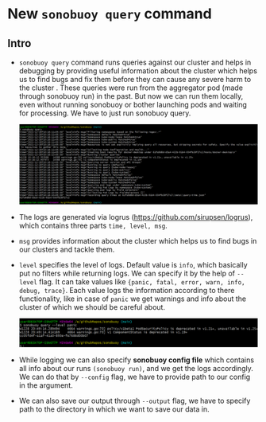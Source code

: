 # New `sonobuoy query` command

## Intro

- `sonobuoy query` command runs queries against our cluster and helps in debugging by providing useful information about the cluster which helps us to find bugs and fix them before they can cause any severe harm to the cluster . These queries were run from the aggregator pod (made through sonobuoy run) in the past. But now we can run them locally, even without running sonobuoy or bother launching pods and waiting for processing. We have to just run sonobuoy query.

  ![sonobuoy query](img/sonobuoy-query-1.png)

- The logs are generated via logrus (https://github.com/sirupsen/logrus), which contains three parts
  `time, level, msg`.
- `msg` provides information about the cluster which helps us to find bugs in our clusters and tackle them.

- `level` specifies the level of logs. Default value is `info`, which basically put no filters while returning logs. We can specify it by the help of `--level` flag. It can take values like `{panic, fatal, error, warn, info, debug, trace}`. Each value logs the information according to there functionality, like in case of `panic` we get warnings and info about the cluster of which we should be careful about.

  ![sonobuoy query --level panic](img/sonobuoy-query-2.png)

- While logging we can also specify **sonobuoy config file** which contains all info about our runs `(sonobuoy run)`, and we get the logs accordingly. We can do that by `--config` flag, we have to provide path to our config in the argument.
- We can also save our output through `--output` flag, we have to specify path to the directory in which we want to save our data in.
